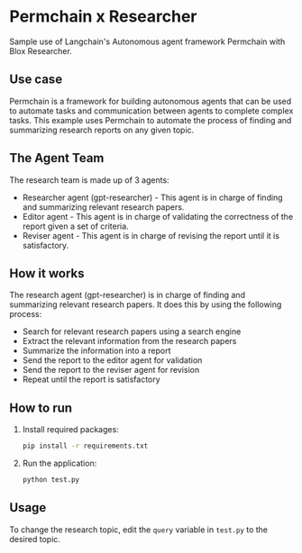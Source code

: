 # Permchain x Researcher
Sample use of Langchain's Autonomous agent framework Permchain with Blox Researcher.

## Use case
Permchain is a framework for building autonomous agents that can be used to automate tasks and communication between agents to complete complex tasks. This example uses Permchain to automate the process of finding and summarizing research reports on any given topic.

## The Agent Team
The research team is made up of 3 agents:
- Researcher agent (gpt-researcher) - This agent is in charge of finding and summarizing relevant research papers.
- Editor agent - This agent is in charge of validating the correctness of the report given a set of criteria.
- Reviser agent - This agent is in charge of revising the report until it is satisfactory.

## How it works
The research agent (gpt-researcher) is in charge of finding and summarizing relevant research papers. It does this by using the following process:
- Search for relevant research papers using a search engine
- Extract the relevant information from the research papers
- Summarize the information into a report
- Send the report to the editor agent for validation
- Send the report to the reviser agent for revision
- Repeat until the report is satisfactory

## How to run
1. Install required packages:
    ```bash
    pip install -r requirements.txt
    ```
2. Run the application:
    ```bash
    python test.py
    ```
   
## Usage
To change the research topic, edit the `query` variable in `test.py` to the desired topic.